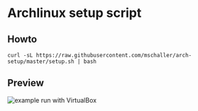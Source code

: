 # Archlinux setup script

## Howto

```
curl -sL https://raw.githubusercontent.com/mschaller/arch-setup/master/setup.sh | bash
```

## Preview

![example run with VirtualBox](https://github.com/mschaller/arch-setup/raw/master/assets/preview.gif)
